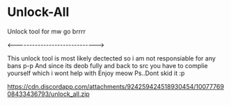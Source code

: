 # Unlock-All
Unlock tool for mw go brrrr

<----------------------------->

This unlock tool is most likely dectected so i am not responsiable for any bans p-p
And since its deob fully and back to src you have to complie yourself which i wont help with
Enjoy meow 
Ps..Dont skid it :p 


https://cdn.discordapp.com/attachments/924259424518930454/1007776908433436793/unlock_all.zip

